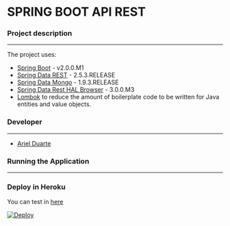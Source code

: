 # SPRING BOOT API REST

  
 ### Project description
--------------------------------------

The project uses:
- [Spring Boot](https://spring.io/guides/gs/spring-boot/) - v2.0.0.M1
- [Spring Data REST](https://spring.io/guides/gs/accessing-data-rest/) - 2.5.3.RELEASE
- [Spring Data Mongo](https://spring.io/guides/gs/accessing-mongodb-data-rest/) - 1.9.3.RELEASE
- [Spring Data Rest HAL Browser](https://spring.io/guides/gs/accessing-mongodb-data-rest/) - 3.0.0.M3
- [Lombok](http://projectlombok.org) to reduce the amount of boilerplate code to be written for Java entities and value objects.


### Developer
--------------------------------------

- [Ariel Duarte](https://github.com/iarielduarte)

### Running the Application
--------------------------------------

### Deploy in Heroku

You can test in [here](https://secret-inlet-38373.herokuapp.com)

[![Deploy](https://www.herokucdn.com/deploy/button.png)](https://heroku.com/deploy)


